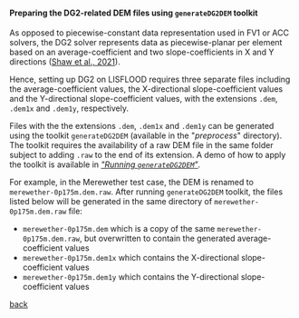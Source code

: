 #### Preparing the DG2-related DEM files using `generateDG2DEM` toolkit

As opposed to piecewise-constant data representation used in FV1 or ACC solvers, the DG2 solver represents data as piecewise-planar per element based on an average-coefficient and two slope-coefficients in X and Y directions ([Shaw et al., 2021](https://gmd.copernicus.org/preprints/gmd-2020-340/)). 

Hence, setting up DG2 on LISFLOOD requires three separate files including the average-coefficient values, the X-directional slope-coefficient values and the Y-directional slope-coefficient values, with the extensions `.dem`, `.dem1x` and `.dem1y`, respectively. 

Files with the the extensions `.dem`, `.dem1x` and `.dem1y` can be generated using the toolkit `generateDG2DEM` (available in the "_preprocess_" directory). The toolkit requires the availability of a raw DEM file in the same folder subject to adding `.raw` to the end of its extension. A demo of how to apply the toolkit is available in [_"Running `generateDG2DEM`"_](MKS).
 

For example, in the Merewether test case, the DEM is renamed to `merewether-0p175m.dem.raw`. After running `generateDG2DEM` toolkit, the files listed below will be generated in the same directory of `merewether-0p175m.dem.raw` file: 

* `merewether-0p175m.dem` which is a copy of the same `merewether-0p175m.dem.raw`, but overwritten to contain the generated average-coefficient values
* `merewether-0p175m.dem1x` which contains the X-directional slope-coefficient values
* `merewether-0p175m.dem1y` which contains the Y-directional slope-coefficient values



[back](/Merewether2.md)
